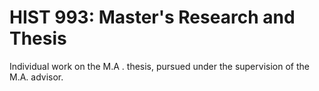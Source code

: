 # HIST 993: Master's Research and Thesis

Individual work on the M.A . thesis, pursued under the supervision of the M.A. advisor.